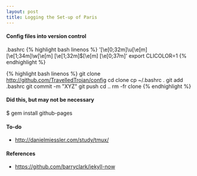 ```yaml
---
layout: post
title: Logging the Set-up of Paris
---
```


#### Config files into version control
.bashrc
{% highlight bash linenos %}
'\[\e[0;32m\]\u\[\e[m\] \[\e[1;34m\]\w\[\e[m\] \[\e[1;32m\]\$\[\e[m\] \[\e[0;37m\]'
export CLICOLOR=1
{% endhighlight %}

{% highlight bash linenos %}
git clone http://github.com/TravelledTrojan/config
cd clone
cp ~/.bashrc .
git add .bashrc
git commit -m "XYZ"
git push
cd ..
rm -fr clone
{% endhighlight %}

#### Did this, but may not be necessary
$ gem install github-pages

#### To-do
 * http://danielmiessler.com/study/tmux/

#### References
 * https://github.com/barryclark/jekyll-now
